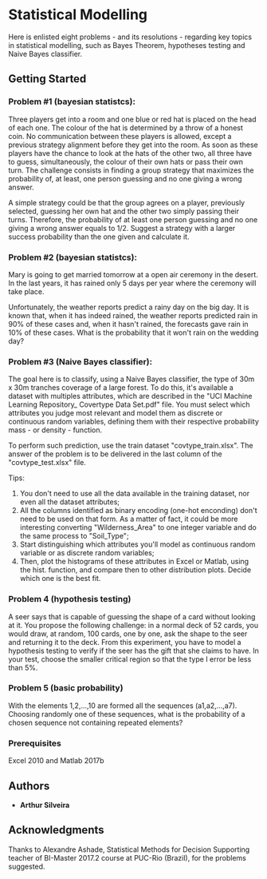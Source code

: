 # Statistical Modelling
Here is enlisted eight problems - and its resolutions - regarding key topics in statistical modelling, such as Bayes Theorem, hypotheses testing and Naive Bayes classifier.
## Getting Started
### Problem #1 (bayesian statistcs):
Three players get into a room and one blue or red hat is placed on the head of each one. The colour of the hat is determined by a throw of a honest coin. No communication between these players is allowed, except a previous strategy alignment before they get into the room. As soon as these players have the chance to look at the hats of the other two, all three have to guess, simultaneously, the colour of their own hats or pass their own turn. The challenge consists in finding a group strategy that maximizes the probability of, at least, one person guessing and no one giving a wrong answer.

A simple strategy could be that the group agrees on a player, previously selected, guessing her own hat and the other two simply passing their turns. Therefore, the probability of at least one person guessing and no one giving a wrong answer equals to 1/2. Suggest a strategy with a larger success probability than the one given and calculate it.

### Problem #2 (bayesian statistcs):
Mary is going to get married tomorrow at a open air ceremony in the desert. In the last years, it has rained only 5 days per year where the ceremony will take place.

Unfortunately, the weather reports predict a rainy day on the big day. It is known that, when it has indeed rained, the weather reports predicted rain in 90% of these cases and, when it hasn't rained, the forecasts gave rain in 10% of these cases. What is the probability that it won't rain on the wedding day? 

### Problem #3 (Naive Bayes classifier):
The goal here is to classify, using a Naive Bayes classifier, the type of 30m x 30m tranches coverage of a large forest. To do this, it's available a dataset with multiples attributes, which are described in the "UCI Machine Learning Repository_ Covertype Data Set.pdf" file. You must select which attributes you judge most relevant and model them as discrete or continuous random variables, defining them with their respective probability mass - or density - function.

To perform such prediction, use the train dataset "covtype_train.xlsx". The answer of the problem is to be delivered in the last column of the "covtype_test.xlsx" file.

Tips:
1) You don't need to use all the data available in the training dataset, nor even all the dataset attributes;
2) All the columns identified as binary encoding (one-hot enconding) don't need to be used on that form. As a matter of fact, it could be more interesting converting "Wilderness_Area" to one integer variable and do the same process to "Soil_Type";
3) Start distinguishing which attributes you'll model as continuous random variable or as discrete random variables;
4) Then, plot the histograms of these attributes in Excel or Matlab, using the hist. function, and compare then to other distribution plots. Decide which one is the best fit.

### Problem 4 (hypothesis testing)
A seer says that is capable of guessing the shape of a card without looking at it. You propose the following challenge: in a normal deck of 52 cards, you would draw, at random, 100 cards, one by one, ask the shape to the seer and returning it to the deck. From this experiment, you have to model a hypothesis testing to verify if the seer has the gift that she claims to have. In your test, choose the smaller critical region so that the type I error be less than 5%.

### Problem 5 (basic probability)
With the elements 1,2,...,10 are formed all the sequences (a1,a2,...,a7). Choosing randomly one of these sequences, what is the probability of a chosen sequence not containing repeated elements?

### Prerequisites
Excel 2010 and Matlab 2017b
## Authors
* **Arthur Silveira**
## Acknowledgments
Thanks to Alexandre Ashade, Statistical Methods for Decision Supporting teacher of BI-Master 2017.2 course at PUC-Rio (Brazil), for the problems suggested.
